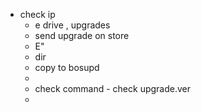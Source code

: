 - check ip
	- e drive , upgrades
	- send upgrade on store
	- E"
	- dir
	- copy to bosupd
	-
	- check command - check upgrade.ver
	-